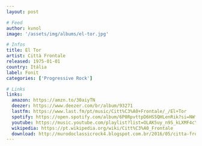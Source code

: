 ```yaml
---
layout: post

# Feed
author: kvnol
image: '/assets/img/albums/el-tor.jpg'

# Infos
title: El Tor
artist: Città Frontale
released: 1975-01-01
country: Itália
label: Fonit
categories: ['Progressive Rock']

# Links
links:
  amazon: https://amzn.to/30aiyTN
  deezer: https://www.deezer.com/br/album/93271
  lastfm: https://www.last.fm/pt/music/Citt%C3%A0+Frontale/_/El+Tor
  spotify: https://open.spotify.com/album/6P0RpvttpD6HS5QHLenRik?si=NWf45upES4KnotzdekBu6w
  youtube: https://music.youtube.com/playlist?list=OLAK5uy_n9S_kLXMF4cYPPEXpQ1_xPT6aZOhTfYl0
  wikipedia: https://pt.wikipedia.org/wiki/Citt%C3%A0_Frontale
  download: http://murodoclassicrock4.blogspot.com.br/2016/05/citta-frontale-el-tor-1975.html
---
```

